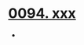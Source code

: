 # [0094. xxx](https://github.com/Tdahuyou/TNotes.react/tree/main/0094.%20xxx)

<!-- region:toc -->


- 

<!-- endregion:toc -->

